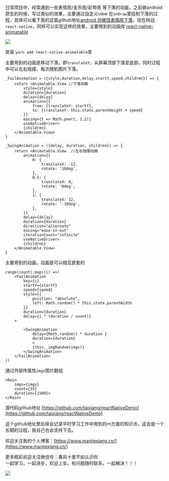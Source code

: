 日常项目中，经常遇到一些表情雨/金币雨/彩带雨 等下落的动画，之前做android原生的时候，写过类似的效果，主要通过自定义view 在`onDraw`里绘制下落的过程，具体可以看下我的这篇github地址[android 仿微信表情雨下落](https://github.com/taixiang/rain_emoji)，现在转战 `react-native`，同样可以实现这样的效果，主要用到的动画库 [react-native-animatable](https://github.com/oblador/react-native-animatable)    

![](https://user-gold-cdn.xitu.io/2019/4/14/16a1ae038906ec02?w=306&h=500&f=jpeg&s=24631)  

安装 `yarn add react-native-animatable`库   

主要用到的动画是移动下落，即`translateY`，从屏幕顶部下落至底部，同时过程中可以左右摇摆，每次随机图片下落。 
```
_FailAnimation = ({style,duration,delay,startY,speed,children}) => {
    return <Animatable.View //下落动画
        style={style}
        duration={duration}
        delay={delay}
        animation={{
            from: {translateY: startY},
            to: {translateY: this.state.parentHeight + speed}
        }}
        easing={t => Math.pow(t, 1.2)}
        useNativeDriver>
        {children}
    </Animatable.View>
}

_SwingAnimation = ({delay, duration, children}) => {
    return <Animatable.View  //左右摇摆动画
        animation={{
            0: {
                translateX: -12,
                rotate: '10deg',
            },
            0.5: {
                translateX: 0,
                rotate: '0deg',
            },
            1: {
                translateX: 12,
                rotate: '-10deg',
            },
        }}
        delay={delay}
        duration={duration}
        direction="alternate"
        easing="ease-in-out"
        iterationCount="infinite"
        useNativeDriver>
        {children}
    </Animatable.View>
}
```
主要用到的动画，动画是可以相互嵌套的
```
range(count).map((i) =>(
    <FailAnimation
        key={i}
        startY={startY}
        speed={speed}
        style={{
            position: "absolute",
            left: Math.random() * this.state.parentWidth
        }}
        duration={duration}
        delay={i * (duration / count)}
    >

        <SwingAnimation
            delay={Math.random() * duration }
            duration={duration}
            >
            {this._imgRandom(imgs)}
        </SwingAnimation>
    </FailAnimation>
))
```
通过外部传属性`imgs`图片数组
```
<Rain
    imgs={imgs}
    count={35}
    duration={1500}>
</Rain>
```
 源代码github地址 [https://github.com/taixiang/reactNativeDemo](https://github.com/taixiang/reactNativeDemo)    
 
 这个github地址里后续会记录平时学习工作中用到的rn方面的知识点，这会是一个长期的过程，我自己也会坚持下去。    
 
 
欢迎关注我的个人博客：[https://www.manjiexiang.cn/](https://www.manjiexiang.cn/)  

更多精彩欢迎关注微信号：春风十里不如认识你  
一起学习，一起进步，欢迎上车，有问题随时联系，一起解决！！！

![](https://user-gold-cdn.xitu.io/2018/8/12/1652cd77eaebeb98?w=900&h=540&f=jpeg&s=64949)    
